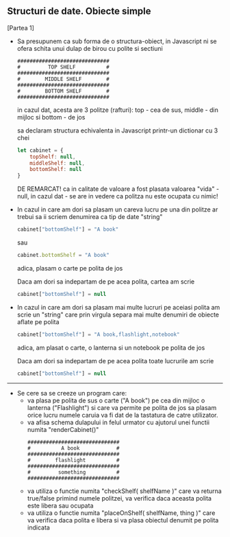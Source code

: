 ## Structuri de date. Obiecte simple

[Partea 1]

* Sa presupunem ca sub forma de o structura-obiect, in Javascript ni se ofera schita unui dulap de birou cu polite si sectiuni

  ```
  ##############################
  #         TOP SHELF          #
  ##############################
  #        MIDDLE SHELF        #
  ##############################
  #        BOTTOM SHELF        #
  ##############################
  ```
  in cazul dat, acesta are 3 politze (rafturi): top - cea de sus, middle - din mijloc si bottom - de jos

  sa declaram structura echivalenta in Javascript  printr-un dictionar cu 3 chei

  ```js
  let cabinet = {
      topShelf: null,
      middleShelf: null,
      bottomShelf: null
  }
  ```

  DE REMARCAT! ca in calitate de valoare a fost plasata valoarea "vida" - null, in cazul dat - se are in vedere ca politza nu este ocupata cu nimic!

* In cazul in care am dori sa plasam un careva lucru pe una din politze ar trebui sa ii scriem denumirea ca tip de date "string"
  
  ```js
  cabinet["bottomShelf"] = "A book"
  ``` 
  sau 

  ```js
  cabinet.bottomShelf = "A book"
  ``` 
  
  adica, plasam o carte pe polita de jos

  Daca am dori sa indepartam de pe acea polita, cartea am scrie

  ```js
  cabinet["bottomShelf"] = null
  ```

* In cazul in care am dori sa plasam mai multe lucruri pe aceiasi polita am scrie un "string" care prin virgula separa mai multe denumiri de obiecte aflate pe polita
  
  ```js
  cabinet["bottomShelf"] = "A book,flashlight,notebook"
  ``` 
  adica, am plasat o carte, o lanterna si un notebook pe polita de jos

  Daca am dori sa indepartam de pe acea polita toate lucrurile am scrie

  ```js
  cabinet["bottomShelf"] = null
  ```
---

* Se cere sa se creeze un program care:
  * va plasa pe polita de sus o carte ("A book") pe cea din mijloc o lanterna ("Flashlight") si care va permite pe polita de jos sa plasam orice lucru numele caruia va fi dat de la tastatura de catre utilizator.
  * va afisa schema dulapului in felul urmator cu ajutorul unei functii numita "renderCabinet()"
    ```
    ##############################
    #          A book            #
    ##############################
    #        flashlight          #
    ##############################
    #         something          #
    ##############################
    ``` 
  * va utiliza o functie numita "checkShelf( shelfName )" care va returna true/false primind numele politzei, va verifica  daca aceasta polita este libera sau ocupata
  * va utiliza o functie numita "placeOnShelf( shelfName, thing )" care va verifica daca polita e libera si va plasa obiectul denumit pe polita indicata
